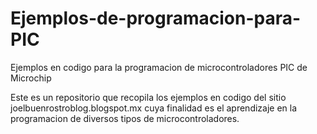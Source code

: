 # Ejemplos-de-programacion-para-PIC
Ejemplos en codigo para la programacion de microcontroladores PIC de Microchip

Este es un repositorio que recopila los ejemplos en codigo del sitio joelbuenrostroblog.blogspot.mx cuya finalidad es el aprendizaje en la
programacion de diversos tipos de microcontroladores.
